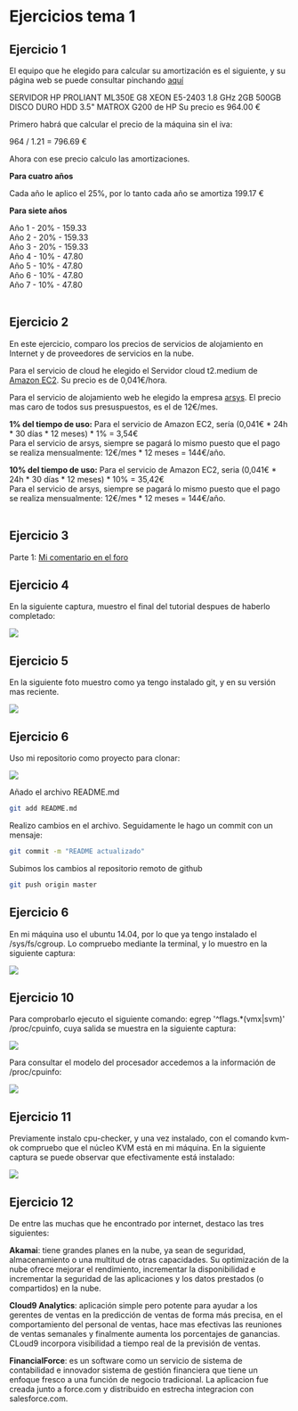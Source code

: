 # Ejercicios tema 1

## Ejercicio 1

El equipo que he elegido para calcular su amortización es el siguiente, y su página web se puede consultar pinchando <a href=http://www.dynos.es/servidor-hp-proliant-ml350e-g8-xeon-e5-2403-1.8-ghz-2gb-500gb-disco-duro-hdd-3.5-matrox-g200-887111422361__470065-695.html:>aquí</a>

SERVIDOR HP PROLIANT ML350E G8 XEON E5-2403 1.8 GHz 2GB 500GB DISCO DURO HDD 3.5" MATROX G200 de HP
Su precio es 964.00 €

Primero habrá que calcular el precio de la máquina sin el iva:

964 / 1.21 = 796.69 €

Ahora con ese precio calculo las amortizaciones.

**Para cuatro años**

Cada año le aplico el 25%, por lo tanto cada año se amortiza 199.17 €

**Para siete años**

Año 1 - 20% - 159.33<br>
Año 2 - 20% - 159.33<br>
Año 3 - 20% - 159.33<br>
Año 4 - 10% - 47.80<br>
Año 5 - 10% - 47.80<br>
Año 6 - 10% - 47.80<br>
Año 7 - 10% - 47.80<br><br>


## Ejercicio 2

En este ejercicio, comparo los precios de servicios de alojamiento en Internet y de proveedores de servicios en la nube.

Para el servicio de cloud he elegido el Servidor cloud t2.medium de [Amazon EC2](http://aws.amazon.com/es/ec2/pricing/). Su precio es de 0,041€/hora.

Para el servicio de alojamiento web he elegido la empresa [arsys](http://www.arsys.es/hosting?gclid=CIaA-tz5rsECFQgXwwodo30AOw). El precio mas caro de todos sus presuspuestos, es el de 12€/mes.


**1% del tiempo de uso:**
Para el servicio de Amazon EC2, sería (0,041€ * 24h * 30 días * 12 meses) * 1% = 3,54€<br>
Para el servicio de arsys, siempre se pagará lo mismo puesto que el pago se realiza mensualmente: 12€/mes * 12 meses = 144€/año.<br>


**10% del tiempo de uso:**
Para el servicio de Amazon EC2, seria (0,041€ * 24h * 30 días * 12 meses) * 10% = 35,42€ <br>
Para el servicio de arsys, siempre se pagará lo mismo puesto que el pago se realiza mensualmente: 12€/mes * 12 meses = 144€/año.<br><br>


## Ejercicio 3

Parte 1: [Mi comentario en el foro](https://github.com/JJ/GII-2014/issues/71#issuecomment-59239961)


## Ejercicio 4

En la siguiente captura, muestro el final del tutorial despues de haberlo completado:

![](http://fotos.subefotos.com/0029a057e1f60509746b245257751ff9o.png)


## Ejercicio 5

En la siguiente foto muestro como ya tengo instalado git, y en su versión mas reciente.

![](http://fotos.subefotos.com/af847187f58a79b87f61633d42991fcao.png)


## Ejercicio 6

Uso mi repositorio como proyecto para clonar:

![](http://fotos.subefotos.com/3984f4f7823df7bdb04e66b429f185e1o.png)

Añado el archivo README.md
```sh
git add README.md 
```

Realizo cambios en el archivo. Seguidamente le hago un commit con un mensaje:
```sh
git commit -m "README actualizado"
```

Subimos los cambios al repositorio remoto de github
```sh
git push origin master
```

## Ejercicio 6

En mi máquina uso el ubuntu 14.04, por lo que ya tengo instalado el /sys/fs/cgroup. Lo compruebo mediante la terminal, y lo muestro en la siguiente captura:

![](http://fotos.subefotos.com/15000e15c18fced226b4251fea6a6cd7o.png)


## Ejercicio 10

Para comprobarlo ejecuto el siguiente comando:
egrep '^flags.*(vmx|svm)' /proc/cpuinfo, cuya salida se muestra en la siguiente captura:

![](http://fotos.subefotos.com/8b68f45c82ade1dc0057fb70d3a6a679o.png)

Para consultar el modelo del procesador accedemos a la información de /proc/cpuinfo:

![](http://fotos.subefotos.com/00c4d661a26fe4de3e89147946e6e941o.png)


## Ejercicio 11

Previamente instalo cpu-checker, y una vez instalado, con el comando kvm-ok compruebo que el núcleo KVM está en mi máquina. En la siguiente captura se puede observar que efectivamente está instalado:

![](http://fotos.subefotos.com/4998074add857be744e96e033c769477o.png)


## Ejercicio 12

De entre las muchas que he encontrado por internet, destaco las tres siguientes:

**Akamai**: tiene grandes planes en la nube, ya sean de seguridad, almacenamiento o una multitud de otras capacidades. Su optimización de la nube ofrece mejorar el rendimiento, incrementar la disponibilidad e incrementar la seguridad de las aplicaciones y los datos prestados (o compartidos) en la nube.

**Cloud9 Analytics**: aplicación simple pero potente para ayudar a los gerentes de ventas en la predicción de ventas de forma más precisa, en el comportamiento del personal de ventas, hace mas efectivas las reuniones de ventas semanales y finalmente aumenta los porcentajes de ganancias. CLoud9 incorpora visibilidad a tiempo real de  la previsión de ventas.

**FinancialForce**: es un software como un servicio de sistema de contabilidad e innovador sistema de gestión financiera que tiene un enfoque fresco a una función de negocio tradicional. La aplicacion fue creada junto a force.com y distribuido en estrecha integracion con salesforce.com.

